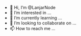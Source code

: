 - 👋 Hi, I’m @LanjarNode
- 👀 I’m interested in ...
- 🌱 I’m currently learning ...
- 💞️ I’m looking to collaborate on ...
- 📫 How to reach me ...

<!---
LanjarNode/LanjarNode is a ✨ special ✨ repository because its `README.md` (this file) appears on your GitHub profile.
You can click the Preview link to take a look at your changes.
--->
